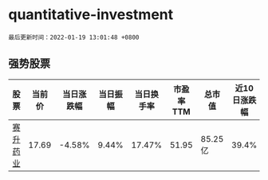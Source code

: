 # quantitative-investment

`最后更新时间：2022-01-19 13:01:48 +0800`

## 强势股票

|股票|当前价|当日涨跌幅|当日振幅|当日换手率|市盈率TTM|总市值|近10日涨跌幅|
|----|----|----|----|----|----|----|----|
|[赛升药业](https://xueqiu.com/S/SZ300485)|17.69|-4.58%|9.44%|17.47%|51.95|85.25亿|39.4%|
